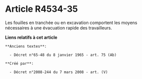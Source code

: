 # Article R4534-35

Les fouilles en tranchée ou en excavation comportent les moyens nécessaires à une évacuation rapide des travailleurs.

**Liens relatifs à cet article**

	**Anciens textes**:

	  - Décret n°65-48 du 8 janvier 1965 - art. 75 (Ab)

	**Créé par**:

	  - Décret n°2008-244 du 7 mars 2008 - art. (V)
